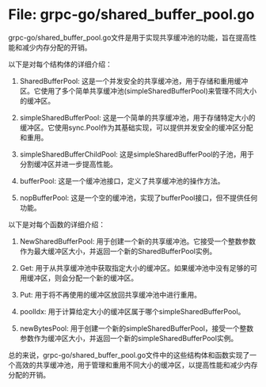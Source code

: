 # File: grpc-go/shared_buffer_pool.go

grpc-go/shared_buffer_pool.go文件是用于实现共享缓冲池的功能，旨在提高性能和减少内存分配的开销。

以下是对每个结构体的详细介绍：

1. SharedBufferPool: 这是一个并发安全的共享缓冲池，用于存储和重用缓冲区。它使用了多个简单共享缓冲池(simpleSharedBufferPool)来管理不同大小的缓冲区。

2. simpleSharedBufferPool: 这是一个简单的共享缓冲池，用于存储特定大小的缓冲区。它使用sync.Pool作为其基础实现，可以提供并发安全的缓冲区分配和重用。

3. simpleSharedBufferChildPool: 这是simpleSharedBufferPool的子池，用于分割缓冲区并进一步提高性能。

4. bufferPool: 这是一个缓冲池接口，定义了共享缓冲池的操作方法。

5. nopBufferPool: 这是一个空的缓冲池，实现了bufferPool接口，但不提供任何功能。

以下是对每个函数的详细介绍：

1. NewSharedBufferPool: 用于创建一个新的共享缓冲池。它接受一个整数参数作为最大缓冲区大小，并返回一个新的SharedBufferPool实例。

2. Get: 用于从共享缓冲池中获取指定大小的缓冲区。如果缓冲池中没有足够的可用缓冲区，则会分配一个新的缓冲区。

3. Put: 用于将不再使用的缓冲区放回共享缓冲池中进行重用。

4. poolIdx: 用于计算给定大小的缓冲区属于哪个simpleSharedBufferPool。

5. newBytesPool: 用于创建一个新的simpleSharedBufferPool，接受一个整数参数作为缓冲区大小，并返回一个新的simpleSharedBufferPool实例。

总的来说，grpc-go/shared_buffer_pool.go文件中的这些结构体和函数实现了一个高效的共享缓冲池，用于管理和重用不同大小的缓冲区，以提高性能和减少内存分配的开销。

